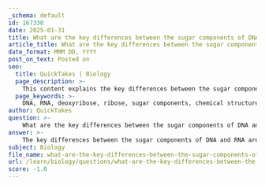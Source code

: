 ```yaml
---
_schema: default
id: 167330
date: 2025-01-31
title: What are the key differences between the sugar components of DNA and RNA?
article_title: What are the key differences between the sugar components of DNA and RNA?
date_format: MMM DD, YYYY
post_on_text: Posted on
seo:
  title: QuickTakes | Biology
  page_description: >-
    This content explains the key differences between the sugar components of DNA and RNA, focusing on deoxyribose and ribose, their chemical structures, and implications for the functions of these nucleic acids.
  page_keywords: >-
    DNA, RNA, deoxyribose, ribose, sugar components, chemical structure, nucleic acids, stability, genetic information, protein synthesis, gene regulation
author: QuickTakes
question: >-
    What are the key differences between the sugar components of DNA and RNA?
answer: >-
    The key differences between the sugar components of DNA and RNA are as follows:\n\n1. **Type of Sugar**:\n   - **DNA** contains **deoxyribose**, which is a five-carbon sugar. The name "deoxyribose" indicates that it is a ribose sugar that has lost an oxygen atom (specifically, at the 2' carbon).\n   - **RNA** contains **ribose**, which is also a five-carbon sugar but has a hydroxyl group (-OH) attached to the 2' carbon.\n\n2. **Chemical Structure**:\n   - In **deoxyribose**, the 2' carbon has a hydrogen atom (H) instead of a hydroxyl group, making it less reactive and contributing to the overall stability of DNA.\n   - In **ribose**, the presence of the hydroxyl group at the 2' carbon makes RNA more reactive and less stable compared to DNA.\n\n3. **Implications for Function**:\n   - The structural differences in the sugars affect the stability and function of the nucleic acids. DNA, being more stable due to deoxyribose, is suited for long-term storage of genetic information. In contrast, RNA, with ribose, is more versatile and involved in various functions such as protein synthesis and gene regulation.\n\nIn summary, the two sugars are:\n- **Deoxyribose** (found in DNA)\n- **Ribose** (found in RNA)\n\nThese differences in sugar components are fundamental to the distinct roles and properties of DNA and RNA in biological systems.
subject: Biology
file_name: what-are-the-key-differences-between-the-sugar-components-of-dna-and-rna.md
url: /learn/biology/questions/what-are-the-key-differences-between-the-sugar-components-of-dna-and-rna
score: -1.0
---
```


&nbsp;